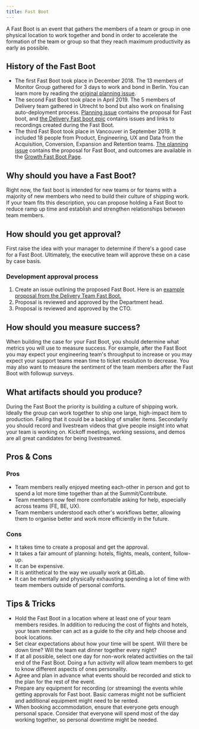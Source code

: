 ```yaml
---
title: Fast Boot
---
```


A Fast Boot is an event that gathers the members of a team or group in one
physical location to work together and bond in order to accelerate the
formation of the team or group so that they reach maximum productivity as
early as possible.

## History of the Fast Boot

* The first Fast Boot took place in December 2018. The 13 members of Monitor
Group gathered for 3 days to work and bond in Berlin. You can learn more
by reading the [original planning issue](https://gitlab.com/gitlab-com/organization/issues/185).
* The second Fast Boot took place in April 2019. The 5 members of Delivery team
gathered in Utrecht to bond but also work on finalising auto-deployment process.
[Planning issue](https://gitlab.com/gitlab-com/organization/issues/192) contains
the proposal for Fast boot, and
[the Delivery Fast boot epic](https://gitlab.com/groups/gitlab-org/release/-/epics/17)
contains issues and links to recordings created during the Fast Boot.
* The third Fast Boot took place in Vancouver in September 2019. It included 18 people from Product, Engineering, UX and Data from the Acquisition, Conversion, Expansion and Retention teams.  [The planning issue](https://gitlab.com/gitlab-org/growth/product/issues/1) contains the proposal for Fast Boot, and outcomes are available in the [Growth Fast Boot Page](/handbook/engineering/development/growth/fast-boot/).

## Why should you have a Fast Boot?

Right now, the fast boot is intended for new teams or for teams with a majority
of new members who need to build their culture of shipping work. If your team
fits this description, you can propose holding a Fast Boot to reduce ramp up
time and establish and strengthen relationships between team members.

## How should you get approval?

First raise the idea with your manager to determine if there's a good case
for a Fast Boot. Ultimately, the executive team will approve these on a case
by case basis.

### Development approval process

1. Create an issue outlining the proposed Fast Boot. Here is an [example proposal from the Delivery Team Fast Boot.](https://gitlab.com/gitlab-com/organization/-/issues/192)
1. Proposal is reviewed and approved by the Department head.
1. Proposal is reviewed and approved by the CTO.

## How should you measure success?

When building the case for your Fast Boot, you should determine what
metrics you will use to measure success. For example, after the Fast Boot
you may expect your engineering team's throughput to increase or you may
expect your support teams mean time to ticket resolution to decrease. You
may also want to measure the sentiment of the team members after the Fast Boot
with followup surveys.

## What artifacts should you produce?

During the Fast Boot the priority is building a culture of shipping work.
Ideally the group can work together to ship one large, high-impact item to
production. Failing that it could be a backlog of smaller items. Secondarily you
should record and livestream videos that give people insight into what your team
is working on. Kickoff meetings, working sessions, and demos are all great
candidates for being livestreamed.

## Pros & Cons

### Pros

* Team members really enjoyed meeting each-other in person and got to spend
a lot more time together than at the Summit/Contribute.
* Team members now feel more comfortable asking for help, especially across
teams (FE, BE, UX).
* Team members understood each other's workflows better, allowing them to
organise better and work more efficiently in the future.

### Cons

* It takes time to create a proposal and get the approval.
* It takes a fair amount of planning: hotels, flights, meals, content,
follow-up.
* It can be expensive.
* It is antithetical to the way we usually work at GitLab.
* It can be mentally and physically exhausting spending a lot of time with team
members outside of personal comforts.

## Tips & Tricks

* Hold the Fast Boot in a location where at least one of your team members
resides. In addition to reducing the cost of flights and hotels, your team
member can act as a guide to the city and help choose and book locations.
* Set clear expectations about how your time will be spent. Will there be
down time? Will the team eat dinner together every night?
* If at all possible, select one day for non-work related activities on the tail
end of the Fast Boot. Doing a fun activity will allow team members to get to know
different aspects of ones personality.
* Agree and plan in advance what events should be recorded and stick to the plan
for the rest of the event.
* Prepare any equipment for recording (or streaming) the events while getting
approvals for Fast boot. Basic cameras might not be sufficient and additional
equipment might need to be rented.
* When booking accommodation, ensure that everyone gets enough personal space.
Consider that everyone will spend most of the day working together, so personal
downtime might be needed.
